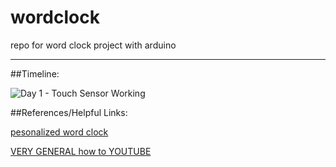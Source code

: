 # wordclock
repo for word clock project with arduino

---

##Timeline:

![Day 1 - Touch Sensor Working](https://github.com/zhued/wordclock/blob/master/images/day1_touch_sensor.jpg)


##References/Helpful Links:

[pesonalized word clock](http://www.instructables.com/id/Personalised-Word-Clock/?ALLSTEPS)

[VERY GENERAL how to YOUTUBE](https://www.youtube.com/watch?v=XJ8byVQ8vHM)
